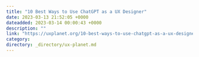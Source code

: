 ```yaml
---
title: "10 Best Ways to Use ChatGPT as a UX Designer"
date: 2023-03-13 21:52:05 +0000
dateadded: 2023-03-14 00:00:43 +0000
description: ""
link: "https://uxplanet.org/10-best-ways-to-use-chatgpt-as-a-ux-designer-5dd569b99edc?source=rss----819cc2aaeee0---4"
category:
directory: _directory/ux-planet.md
---
```

